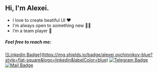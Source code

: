 ## Hi, I'm Alexei.

- I love to create beatiful UI :heart:
- I'm always open to something new :student:
- I’m a team player :handshake:

##### Feel free to reach me:
[![Linkedin Badge](https://img.shields.io/badge/alexei ovchinnikov-blue?style=flat-square&logo=linkedin&labelColor=blue)](https://www.linkedin.com/in/alex-ovchinnikof/ "Connect on LinkedIn")
[![Telegram Badge](https://img.shields.io/badge/gwyn_developer-gray?style=flat-square&logo=telegram&logoColor=white)](https://t.me/gwyn_developer)
[![Mail Badge](https://img.shields.io/badge/ovao89@mail.ru-c14438?style=flat-square&logo=Mail&logoColor=white&link=mailto:ovao89@mail.ru&color=blue)](mailto:ovao89@mail.ru)
